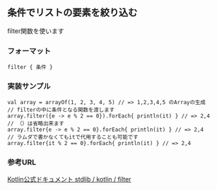 

## 条件でリストの要素を絞り込む
  
  
filter関数を使います

### フォーマット

    filter { 条件 }

### 実装サンプル

    val array = arrayOf(1, 2, 3, 4, 5) // => 1,2,3,4,5 のArrayの生成
    // filterの中に条件となる関数を渡します
    array.filter({e -> e % 2 == 0}).forEach{ println(it) } // => 2,4
    // （）は省略出来ます
    array.filter{e -> e % 2 == 0}.forEach{ println(it) } // => 2,4
    // ラムダで書かなくてもitで代用することも可能です
    array.filter{it % 2 == 0}.forEach{ println(it) } // => 2,4
    
### 参考URL

[Kotlin公式ドキュメント stdlib / kotlin / filter](http://kotlinlang.org/api/latest/jvm/stdlib/kotlin/filter.html)

